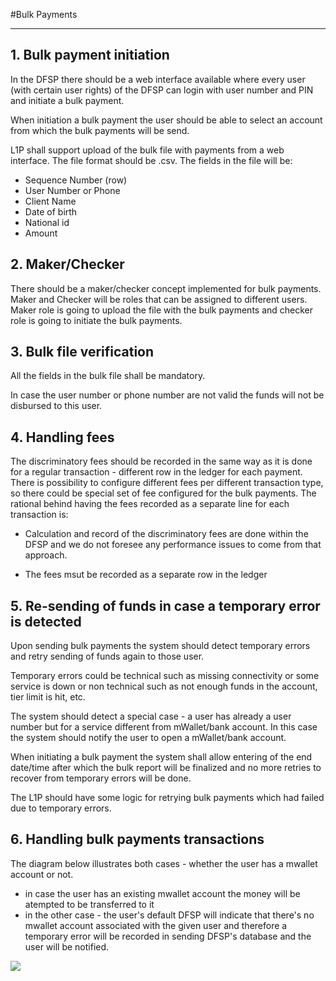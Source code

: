 
#Bulk Payments

-----

## 1. Bulk payment initiation

In the DFSP there should be a web interface available where every user (with certain user rights) of the DFSP can login with user number and PIN and initiate a bulk payment.

When initiation a bulk payment the user should be able to select an account from which the bulk payments will be send.

L1P shall support upload of the bulk file with payments from a web interface. The file format should be .csv. The fields in the file will be:

- Sequence Number (row)
- User Number or Phone
- Client Name
- Date of birth
- National id
- Amount

## 2. Maker/Checker

There should be a maker/checker concept implemented for bulk payments. Maker and Checker will be roles that can be assigned to different users. Maker role is going to upload the file with the bulk payments and checker role is going to initiate the bulk payments.

## 3. Bulk file verification

All the fields in the bulk file shall be mandatory.

In case the user number or phone number are not valid the funds will not be disbursed to this user.

## 4. Handling fees

The discriminatory fees should be recorded in the same way as it is done for a regular transaction - different row in the ledger for each payment. There is possibility to configure different fees per different transaction type, so there could be special set of fee configured for the bulk payments.
The rational behind having the fees recorded as a separate line for each transaction is:

- Calculation and record of the discriminatory fees are done within the DFSP and we do not foresee any performance issues to come from that approach.

- The fees msut be recorded as a separate row in the ledger

## 5. Re-sending of funds in case a temporary error is detected

Upon sending bulk payments the system should detect temporary errors and retry sending of funds again to those user.

Temporary errors could be technical such as missing connectivity or some service is down or non technical such as not enough funds in the account, tier limit is hit, etc.

The system should detect a special case - a user has already a user number but for a service different from mWallet/bank account. In this case the system should notify the user to open a mWallet/bank account.

When initiating a bulk payment the system shall allow entering of the end date/time after which the bulk report will be finalized and no more retries to recover from temporary errors will be done.

The L1P should have some logic for retrying bulk payments which had failed due to temporary errors.


## 6. Handling bulk payments transactions

The diagram below illustrates both cases - whether the user has a mwallet account or not.
* in case the user has an existing mwallet account the money will be atempted to be transferred to it
* in the other case - the user's default DFSP will indicate that there's no mwallet account associated with the given user and therefore a temporary error will be recorded in sending DFSP's database and the user will be notified.

![](./src/bulk_payment_single_record_processing.png)

